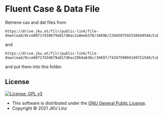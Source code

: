 # Fluent Case & Data File

Retrieve cas and dat files from

	https://drive.jku.at/filr/public-link/file-download/0cce88f17d34679a017d6ac2a8ee6378/34696/2344597592530449546/Cube_1.2M_fullCFD_t%3D2.5s.cas.h5

and

	https://drive.jku.at/filr/public-link/file-download/0cce88f17d34679a017d6ac29b4a636c/34697/7434759004149721548/Cube_1.2M_fullCFD_t%3D2.5s.dat.h5
	
and put them into this folder.

## License

[![License: GPL v3](https://img.shields.io/badge/License-GPL%20v3-blue.svg)](https://www.gnu.org/licenses/gpl-3.0.html)

- This software is distributed under the [GNU General Public License](https://www.gnu.org/licenses/gpl-3.0.html).
- Copyright © 2021 JKU Linz
